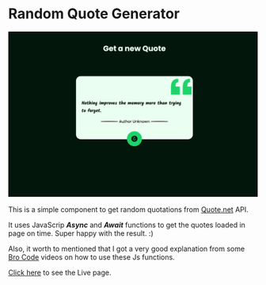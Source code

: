 # Random Quote Generator

![Screenshot](./images/screenshot.png "Screenshot")

This is a simple component to get random quotations from [Quote.net](https://www.quotes.net/) API.

It uses JavaScrip **_Async_** and **_Await_** functions to get the quotes loaded in page on time. Super happy with the result. :)

Also, it worth to mentioned that I got a very good explanation from some [Bro Code](https://www.youtube.com/@BroCodez) videos on how to use these Js functions.

[Click here](https://gregorim04.github.io/Random-Quote-Generator/) to see the Live page.
